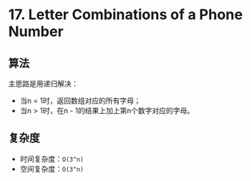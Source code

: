 # 17. Letter Combinations of a Phone Number
## 算法
主思路是用递归解决：
- 当n = 1时，返回数组对应的所有字母；
- 当n > 1时，在n - 1的结果上加上第n个数字对应的字母。

## 复杂度
- 时间复杂度：`O(3^n)`
- 空间复杂度：`O(3^n)`

